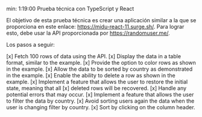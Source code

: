 min: 1:19:00
Prueba técnica con TypeScript y React

El objetivo de esta prueba técnica es crear una aplicación similar a la que se proporciona en este enlace: https://midu-react-11.surge.sh/. Para lograr esto, debe usar la API proporcionada por https://randomuser.me/.

Los pasos a seguir:

[x] Fetch 100 rows of data using the API.
[x] Display the data in a table format, similar to the example.
[x] Provide the option to color rows as shown in the example.
[x] Allow the data to be sorted by country as demonstrated in the example.
[x] Enable the ability to delete a row as shown in the example.
[x] Implement a feature that allows the user to restore the initial state, meaning that all [x] deleted rows will be recovered.
[x] Handle any potential errors that may occur.
[x] Implement a feature that allows the user to filter the data by country.
[x] Avoid sorting users again the data when the user is changing filter by country.
[x] Sort by clicking on the column header.
